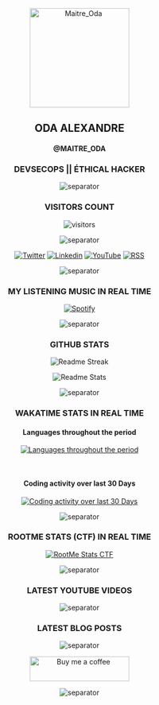 <!-- avatar -->
<div align="center">

  <img src="https://avatars.githubusercontent.com/u/43296168?v=4" width="200" title="Maitre_Oda">

</div>

<!-- name - alias - activities -->
<div align="center">

## ODA ALEXANDRE

#### @MAITRE_ODA

### DEVSECOPS || ÉTHICAL HACKER

![separator](https://user-images.githubusercontent.com/43296168/132062615-3b18c43a-fa5f-45f2-99c3-4b831cde910e.gif)

</div>

<!-- visitors count -->
<div align="center">

### VISITORS COUNT

![visitors](https://profile-counter.glitch.me/oda-alexandre/count.svg)

![separator](https://user-images.githubusercontent.com/43296168/132062615-3b18c43a-fa5f-45f2-99c3-4b831cde910e.gif)

</div>

<!-- social networks -->
<div align="center">

<a href="https://twitter.com/intent/follow?screen_name=alexandreoda"> <img src="https://img.shields.io/badge/Twitter-116466?style=for-the-badge&logo=twitter&logoColor=white" title="Twitter"></a>
<a href="https://www.linkedin.com/signup/public-profile-join?vieweeVanityName=oda-alexandre&trk=public_profile_top-card-primary-button-join-to-connect"> <img src="https://img.shields.io/badge/LinkedIn-116466?style=for-the-badge&logo=linkedin&logoColor=white" title="Linkedin"></a>
<a href="https://www.youtube.com/channel/UCELtTOkvfaLoZzUWZ6zywJQ/?sub_confirmation=1"> <img src="https://img.shields.io/badge/YouTube-116466?style=for-the-badge&logo=youtube&logoColor=white" title="YouTube"></a>
<a href="https://www.oda-alexandre.com/blog"> <img src="https://img.shields.io/badge/RSS-116466?style=for-the-badge&logo=rss&logoColor=white" title="RSS"></a>

![separator](https://user-images.githubusercontent.com/43296168/132062615-3b18c43a-fa5f-45f2-99c3-4b831cde910e.gif)

</div>

<!-- spotify music -->
<div align="center">

### MY LISTENING MUSIC IN REAL TIME

[![Spotify](https://spotify-readme-maitre-oda.vercel.app/api/spotify)](https://open.spotify.com/user/maitre_oda)

![separator](https://user-images.githubusercontent.com/43296168/132062615-3b18c43a-fa5f-45f2-99c3-4b831cde910e.gif)

</div>

<!-- github stats -->
<div align="center">

### GITHUB STATS

<div>

  <p><img src="https://github-readme-streak-stats.herokuapp.com?user=oda-alexandre&theme=dark&hide_border=true&stroke=116466&ring=116466&fire=116466&currStreakLabel=FFFFFF&layout=compact" title="Readme Streak"></p>

  <p><img src="https://github-readme-stats.vercel.app/api?username=oda-alexandre&show_icons=true&hide_border=true&title_color=116466&theme=dark&layout=compact&include_all_commits=true&icon_color=116466&hide_title=true" title="Readme Stats"></p>

![separator](https://user-images.githubusercontent.com/43296168/132062615-3b18c43a-fa5f-45f2-99c3-4b831cde910e.gif)

</div>

<!-- wakatime stats -->
<div align="center">

### WAKATIME STATS IN REAL TIME

#### Languages throughout the period

<a href="https://wakatime.com/@maitre_oda"> <img src="https://wakatime.com/share/@maitre_oda/0701c02b-f687-4d6b-a913-2825fc2b4f83.svg" title="Languages throughout the period"></a>

<br>

#### Coding activity over last 30 Days

<a href="https://wakatime.com/@maitre_oda"> <img src="https://wakatime.com/share/@maitre_oda/a11eda34-a288-4229-88de-2a883689cf4a.svg" title="Coding activity over last 30 Days"></a>

![separator](https://user-images.githubusercontent.com/43296168/132062615-3b18c43a-fa5f-45f2-99c3-4b831cde910e.gif)

</div>

### ROOTME STATS (CTF) IN REAL TIME

<div>

<a href="https://www.root-me.org/maitreoda?inc=statistiques"><img src="https://root-me-badge.cloud.duboc.xyz/storage_clients/7b6190456376908ae5f1691d8ae53d7d/static_badge_dark.png" title="RootMe Stats CTF"></a>

![separator](https://user-images.githubusercontent.com/43296168/132062615-3b18c43a-fa5f-45f2-99c3-4b831cde910e.gif)

</div>

<!-- latest youtube videos -->
<div align="center">

### LATEST YOUTUBE VIDEOS

<!-- YOUTUBE:START -->
<!-- YOUTUBE:END -->

![separator](https://user-images.githubusercontent.com/43296168/132062615-3b18c43a-fa5f-45f2-99c3-4b831cde910e.gif)

</div>

<!-- latest blog posts -->
<div align="center">

### LATEST BLOG POSTS

<!-- BLOG-POST:START -->
<!-- BLOG-POST:END -->

![separator](https://user-images.githubusercontent.com/43296168/132062615-3b18c43a-fa5f-45f2-99c3-4b831cde910e.gif)

</div>

<!-- buy me a coffee -->
<div align="center">

<a href="https://www.buymeacoffee.com/maitreoda"> <img src="https://cdn.buymeacoffee.com/buttons/v2/default-black.png" title="Buy me a coffee" height="50" width="200"></a>

![separator](https://user-images.githubusercontent.com/43296168/132062615-3b18c43a-fa5f-45f2-99c3-4b831cde910e.gif)

</div>
